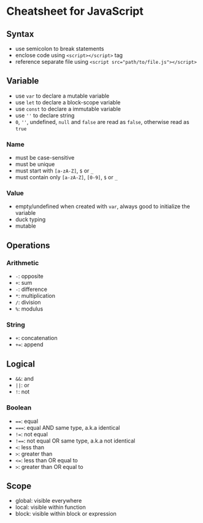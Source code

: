 Cheatsheet for JavaScript
=========================

## Syntax
* use semicolon to break statements
* enclose code using `<script></script>` tag
* reference separate file using `<script src="path/to/file.js"></script>`



## Variable
* use `var` to declare a mutable variable
* use `let` to declare a block-scope variable
* use `const` to declare a immutable variable
* use `''` to declare string
* `0`, `''`, undefined, `null` and `false` are read as `false`, otherwise read as `true`

### Name
* must be case-sensitive
* must be unique
* must start with `[a-zA-Z]`, `$` or `_`
* must contain only `[a-zA-Z]`, `[0-9]`, `$` or `_`


### Value
* empty/undefined when created with `var`, always good to initialize the variable
* duck typing
* mutable



## Operations
### Arithmetic
* `-`: opposite
* `+`: sum
* `-`: difference
* `*`: multiplication
* `/`: division
* `%`: modulus


### String
* `+`: concatenation
* `+=`: append


## Logical
* `&&`: and
* `||`: or
* `!`: not


### Boolean
* `==`: equal
* `===`: equal AND same type, a.k.a identical
* `!=`: not equal
* `!==`: not equal OR same type, a.k.a not identical
* `<`: less than
* `>`: greater than
* `<=`: less than OR equal to
* `>`: greater than OR equal to



## Scope
* global: visible everywhere
* local: visible within function
* block: visible within block or expression
